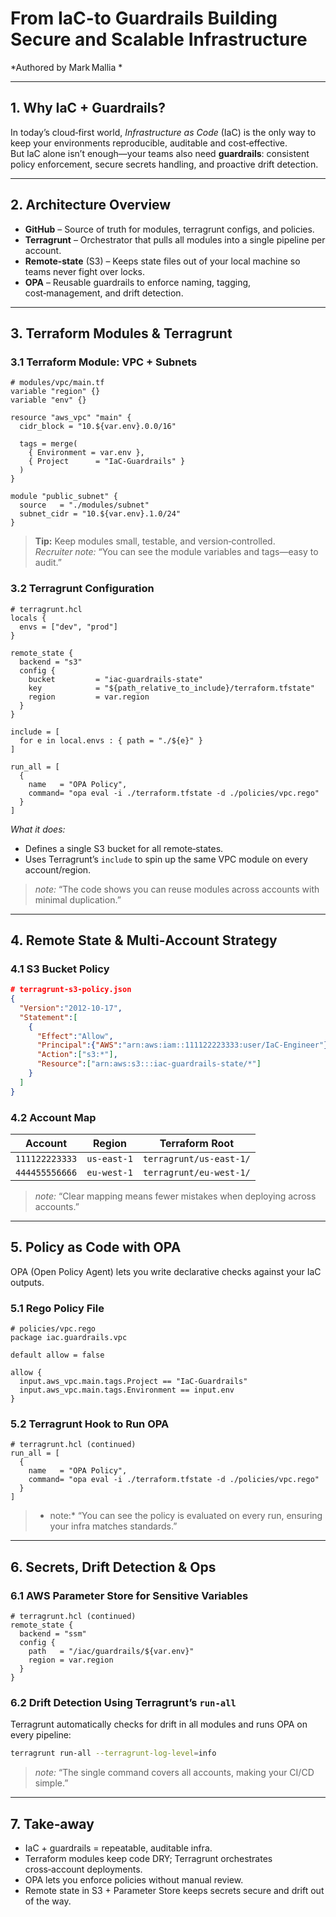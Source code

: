# From IaC-to Guardrails Building Secure and Scalable Infrastructure

*Authored by Mark Mallia *

---

## 1. Why IaC + Guardrails?  

In today’s cloud‑first world, *Infrastructure as Code* (IaC) is the only way to keep your environments reproducible, auditable and cost‑effective.  
But IaC alone isn’t enough—your teams also need **guardrails**: consistent policy enforcement, secure secrets handling, and proactive drift detection.

---

## 2. Architecture Overview  

* **GitHub** – Source of truth for modules, terragrunt configs, and policies.  
* **Terragrunt** – Orchestrator that pulls all modules into a single pipeline per account.  
* **Remote‑state** (S3) – Keeps state files out of your local machine so teams never fight over locks.  
* **OPA** – Reusable guardrails to enforce naming, tagging, cost‑management, and drift detection.

---

## 3. Terraform Modules & Terragrunt  

### 3.1 Terraform Module: VPC + Subnets

```hcl
# modules/vpc/main.tf
variable "region" {}
variable "env" {}

resource "aws_vpc" "main" {
  cidr_block = "10.${var.env}.0.0/16"

  tags = merge(
    { Environment = var.env },
    { Project      = "IaC-Guardrails" }
  )
}

module "public_subnet" {
  source   = "./modules/subnet"
  subnet_cidr = "10.${var.env}.1.0/24"
}
```

> **Tip:** Keep modules small, testable, and version‑controlled.  
> *Recruiter note:* “You can see the module variables and tags—easy to audit.”

### 3.2 Terragrunt Configuration

```hcl
# terragrunt.hcl
locals {
  envs = ["dev", "prod"]
}

remote_state {
  backend = "s3"
  config {
    bucket         = "iac-guardrails-state"
    key            = "${path_relative_to_include}/terraform.tfstate"
    region         = var.region
  }
}

include = [
  for e in local.envs : { path = "./${e}" }
]

run_all = [
  {
    name   = "OPA Policy",
    command= "opa eval -i ./terraform.tfstate -d ./policies/vpc.rego"
  }
]
```

*What it does:*  
- Defines a single S3 bucket for all remote‑states.  
- Uses Terragrunt’s `include` to spin up the same VPC module on every account/region.

> *note:* “The code shows you can reuse modules across accounts with minimal duplication.”

---

## 4. Remote State & Multi‑Account Strategy  

### 4.1 S3 Bucket Policy

```json
# terragrunt-s3-policy.json
{
  "Version":"2012-10-17",
  "Statement":[
    {
      "Effect":"Allow",
      "Principal":{"AWS":"arn:aws:iam::111122223333:user/IaC-Engineer"},
      "Action":["s3:*"],
      "Resource":["arn:aws:s3:::iac-guardrails-state/*"]
    }
  ]
}
```

### 4.2 Account Map

| Account | Region | Terraform Root |
|---------|--------|----------------|
| `111122223333` | `us-east-1` | `terragrunt/us-east-1/` |
| `444455556666` | `eu-west-1` | `terragrunt/eu-west-1/` |

> *note:* “Clear mapping means fewer mistakes when deploying across accounts.”

---

## 5. Policy as Code with OPA  

OPA (Open Policy Agent) lets you write declarative checks against your IaC outputs.

### 5.1 Rego Policy File

```rego
# policies/vpc.rego
package iac.guardrails.vpc

default allow = false

allow {
  input.aws_vpc.main.tags.Project == "IaC-Guardrails"
  input.aws_vpc.main.tags.Environment == input.env
}
```

### 5.2 Terragrunt Hook to Run OPA

```hcl
# terragrunt.hcl (continued)
run_all = [
  { 
    name   = "OPA Policy",
    command= "opa eval -i ./terraform.tfstate -d ./policies/vpc.rego"
  }
]
```

> * note:* “You can see the policy is evaluated on every run, ensuring your infra matches standards.”

---

## 6. Secrets, Drift Detection & Ops  

### 6.1 AWS Parameter Store for Sensitive Variables

```hcl
# terragrunt.hcl (continued)
remote_state {
  backend = "ssm"
  config {
    path   = "/iac/guardrails/${var.env}"
    region = var.region
  }
}
```

### 6.2 Drift Detection Using Terragrunt’s `run-all`  

Terragrunt automatically checks for drift in all modules and runs OPA on every pipeline:

```bash
terragrunt run-all --terragrunt-log-level=info
```

> *note:* “The single command covers all accounts, making your CI/CD simple.”



---

## 7. Take‑away 

* IaC + guardrails = repeatable, auditable infra.  
* Terraform modules keep code DRY; Terragrunt orchestrates cross‑account deployments.  
* OPA lets you enforce policies without manual review.  
* Remote state in S3 + Parameter Store keeps secrets secure and drift out of the way.  

